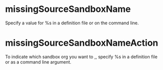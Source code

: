 # missingSourceSandboxName

Specify a value for %s in a definition file or on the command line.

# missingSourceSandboxNameAction

To indicate which sandbox org you want to ,, specify %s in a definition file or as a command line argument.
